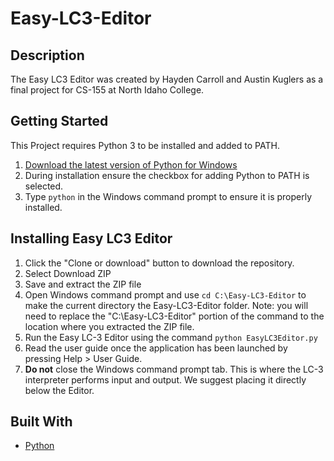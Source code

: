 # Easy-LC3-Editor
## Description
The Easy LC3 Editor was created by Hayden Carroll and Austin Kuglers as a final project for CS-155 at North Idaho College.

## Getting Started
This Project requires Python 3 to be installed and added to PATH.
1. [Download the latest version of Python for Windows](https://www.python.org/)
2. During installation ensure the checkbox for adding Python to PATH is selected.
3. Type `python` in the Windows command prompt to ensure it is properly installed.

## Installing Easy LC3 Editor
1. Click the "Clone or download" button to download the repository.
2. Select Download ZIP
3. Save and extract the ZIP file
4. Open Windows command prompt and use `cd C:\Easy-LC3-Editor` to make the current directory the Easy-LC3-Editor folder. Note: you will need to replace the "C:\Easy-LC3-Editor" portion of the command to the location where you extracted the ZIP file.
5. Run the Easy LC-3 Editor using the command `python EasyLC3Editor.py`
6. Read the user guide once the application has been launched by pressing Help > User Guide.
7. **Do not** close the Windows command prompt tab. This is where the LC-3 interpreter performs input and output. We suggest placing it directly below the Editor.

## Built With
* [Python](https://www.python.org/)
